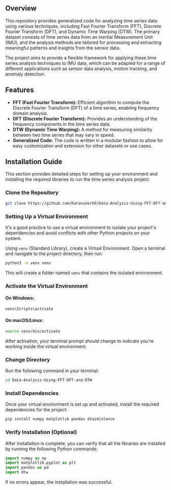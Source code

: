 ## Overview
This repository provides generalized code for analyzing time series data using various techniques, including Fast Fourier Transform (FFT), Discrete Fourier Transform (DFT), and Dynamic Time Warping (DTW). The primary dataset consists of time series data from an Inertial Measurement Unit (IMU), and the analysis methods are tailored for processing and extracting meaningful patterns and insights from the sensor data.

The project aims to provide a flexible framework for applying these time series analysis techniques to IMU data, which can be adapted for a range of different applications such as sensor data analysis, motion tracking, and anomaly detection.

## Features
- **FFT (Fast Fourier Transform):** Efficient algorithm to compute the Discrete Fourier Transform (DFT) of a time series, enabling frequency domain analysis.
- **DFT (Discrete Fourier Transform):** Provides an understanding of the frequency components in the time series data.
- **DTW (Dynamic Time Warping):** A method for measuring similarity between two time series that may vary in speed.
- **Generalized Code:** The code is written in a modular fashion to allow for easy customization and extension for other datasets or use cases.

## Installation Guide
This section provides detailed steps for setting up your environment and installing the required libraries to run the time series analysis project.

### Clone the Repository
```bash
git clone https://github.com/Karanveer69/Data-Analysis-Using-FFT-DFT-and-DTW.git
```

### Setting Up a Virtual Environment
It's a good practice to use a virtual environment to isolate your project's dependencies and avoid conflicts with other Python projects on your system.

Using `venv` (Standard Library), create a Virtual Environment. Open a terminal and navigate to the project directory, then run:
```bash
python3 -m venv venv
```
This will create a folder named `venv` that contains the isolated environment.

### Activate the Virtual Environment
#### On Windows:
```bash
venv\Scripts\activate
```

#### On macOS/Linux:
```bash
source venv/bin/activate
```
After activation, your terminal prompt should change to indicate you're working inside the virtual environment.

### Change Directory
Run the following command in your terminal:
```bash
cd Data-Analysis-Using-FFT-DFT-and-DTW
```

### Install Dependencies
Once your virtual environment is set up and activated, install the required dependencies for the project:
```bash
pip install numpy matplotlib pandas dtaidistance
```

### Verify Installation (Optional)
After installation is complete, you can verify that all the libraries are installed by running the following Python commands:
```python
import numpy as np
import matplotlib.pyplot as plt
import pandas as pd
import dtw
```
If no errors appear, the installation was successful.

